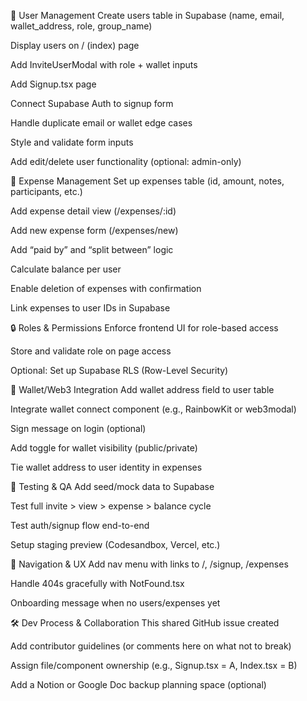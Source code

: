 👤 User Management
 Create users table in Supabase (name, email, wallet_address, role, group_name)

 Display users on / (index) page

 Add InviteUserModal with role + wallet inputs

 Add Signup.tsx page

 Connect Supabase Auth to signup form

 Handle duplicate email or wallet edge cases

 Style and validate form inputs

 Add edit/delete user functionality (optional: admin-only)

💸 Expense Management
 Set up expenses table (id, amount, notes, participants, etc.)

 Add expense detail view (/expenses/:id)

 Add new expense form (/expenses/new)

 Add “paid by” and “split between” logic

 Calculate balance per user

 Enable deletion of expenses with confirmation

 Link expenses to user IDs in Supabase

🔒 Roles & Permissions
 Enforce frontend UI for role-based access

 Store and validate role on page access

 Optional: Set up Supabase RLS (Row-Level Security)

🔐 Wallet/Web3 Integration
 Add wallet address field to user table

 Integrate wallet connect component (e.g., RainbowKit or web3modal)

 Sign message on login (optional)

 Add toggle for wallet visibility (public/private)

 Tie wallet address to user identity in expenses

🧪 Testing & QA
 Add seed/mock data to Supabase

 Test full invite > view > expense > balance cycle

 Test auth/signup flow end-to-end

 Setup staging preview (Codesandbox, Vercel, etc.)

🧭 Navigation & UX
 Add nav menu with links to /, /signup, /expenses

 Handle 404s gracefully with NotFound.tsx

 Onboarding message when no users/expenses yet

🛠 Dev Process & Collaboration
 This shared GitHub issue created

 Add contributor guidelines (or comments here on what not to break)

 Assign file/component ownership (e.g., Signup.tsx = A, Index.tsx = B)

 Add a Notion or Google Doc backup planning space (optional)
